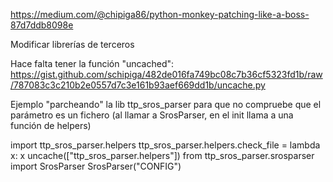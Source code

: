 https://medium.com/@chipiga86/python-monkey-patching-like-a-boss-87d7ddb8098e

Modificar librerías de terceros


Hace falta tener la función "uncached": https://gist.github.com/schipiga/482de016fa749bc08c7b36cf5323fd1b/raw/787083c3c210b2e0557d7c3e161b93aef669dd1b/uncache.py

Ejemplo "parcheando" la lib ttp_sros_parser para que no compruebe que el parámetro es un fichero (al llamar a SrosParser, en el init llama a una función de helpers)

import ttp_sros_parser.helpers
ttp_sros_parser.helpers.check_file = lambda x: x
uncache(["ttp_sros_parser.helpers"])
from ttp_sros_parser.srosparser import SrosParser
SrosParser("CONFIG")

